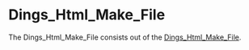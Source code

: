 # Dings_Html_Make_File

The Dings_Html_Make_File consists out of the [Dings_Html_Make_File](300000004.make).

